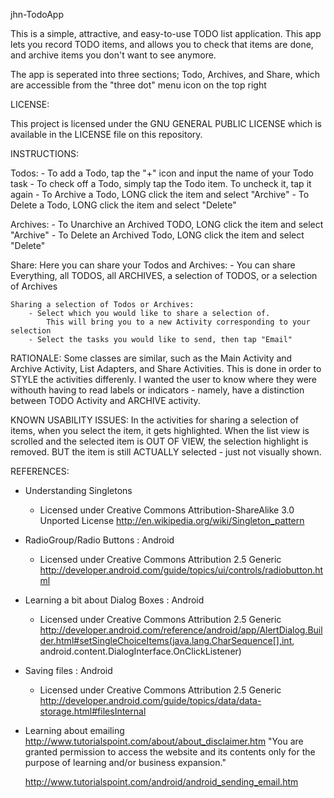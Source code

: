 jhn-TodoApp

This is a simple, attractive, and easy-to-use TODO list application. This app lets you record TODO items, and allows you to check that items are done, and archive items you don't want to see anymore. 

The app is seperated into three sections; Todo, Archives, and Share, which are accessible from the "three dot" menu icon on the top right

LICENSE:

This project is licensed under the GNU GENERAL PUBLIC LICENSE which is available in the LICENSE file on this repository.



INSTRUCTIONS:

Todos:
	- To add a Todo, tap the "+" icon and input the name of your Todo task
	- To check off a Todo, simply tap the Todo item. To uncheck it, tap it again
	- To Archive a Todo, LONG click the item and select "Archive"
	- To Delete a Todo, LONG click the item and select "Delete"

Archives:
	- To Unarchive an Archived TODO, LONG click the item and select "Archive"
	- To Delete an Archived Todo, LONG click the item and select "Delete"

Share:
	Here you can share your Todos and Archives:
		- You can share Everything, all TODOS, all ARCHIVES, a selection of TODOS, or a selection of Archives

	Sharing a selection of Todos or Archives:
		- Select which you would like to share a selection of. 
			This will bring you to a new Activity corresponding to your selection
		- Select the tasks you would like to send, then tap "Email"



RATIONALE:
	Some classes are similar, such as the Main Activity and Archive Activity, List Adapters, and Share Activities. This is done in order to STYLE the activities differenly. I wanted the user to know where they were withouth having to read labels or indicators - namely, have a distinction between TODO Activity and ARCHIVE activity.


KNOWN USABILITY ISSUES:
	In the activities for sharing a selection of items, when you select the item, it gets highlighted. When the list view is scrolled and the selected item is OUT OF VIEW, the selection highlight is removed. BUT the item is still ACTUALLY selected - just not visually shown.





REFERENCES:

- Understanding Singletons
	- Licensed under Creative Commons Attribution-ShareAlike 3.0 Unported License
	http://en.wikipedia.org/wiki/Singleton_pattern

- RadioGroup/Radio Buttons : Android 
 	- Licensed under Creative Commons Attribution 2.5 Generic
	http://developer.android.com/guide/topics/ui/controls/radiobutton.html

- Learning a bit about Dialog Boxes : Android
	- Licensed under Creative Commons Attribution 2.5 Generic
	http://developer.android.com/reference/android/app/AlertDialog.Builder.html#setSingleChoiceItems(java.lang.CharSequence[],int, android.content.DialogInterface.OnClickListener)

- Saving files : Android
 	- Licensed under Creative Commons Attribution 2.5 Generic
	http://developer.android.com/guide/topics/data/data-storage.html#filesInternal
	
- Learning about emailing
	http://www.tutorialspoint.com/about/about_disclaimer.htm
	"You are granted permission to access the website and its contents only for the purpose of learning and/or business expansion."
	
	http://www.tutorialspoint.com/android/android_sending_email.htm

	

	
